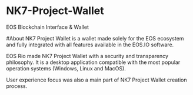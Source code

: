 # NK7-Project-Wallet
EOS Blockchain Interface &amp; Wallet

#About
NK7 Project Wallet is a wallet made solely for the EOS ecosystem and fully integrated with all features available in the EOS.IO software.

EOS Rio made NK7 Project Wallet with a security and transparency philosophy. It is a desktop application compatible with the most popular operation systems (Windows, Linux and MacOS).

User experience focus was also a main part of NK7 Project Wallet creation process.

